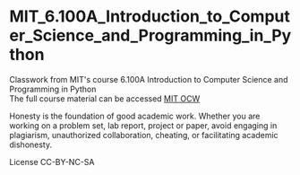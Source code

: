 # MIT_6.100A_Introduction_to_Computer_Science_and_Programming_in_Python
Classwork from MIT's course 6.100A Introduction to Computer Science and Programming in Python  
The full course material can be accessed [MIT OCW](https://ocw.mit.edu/courses/electrical-engineering-and-computer-science/6-0001-introduction-to-computer-science-and-programming-in-python-fall-2016/index.htm)  
  
Honesty is the foundation of good academic work. Whether you are working on a problem set, lab report, project or paper, avoid engaging in plagiarism, unauthorized collaboration, cheating, or facilitating academic dishonesty.  
  
License CC-BY-NC-SA  
